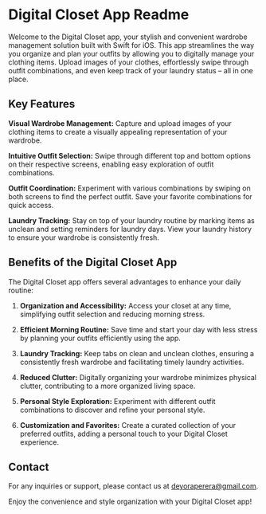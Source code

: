 # Digital Closet App Readme

Welcome to the Digital Closet app, your stylish and convenient wardrobe management solution built with Swift for iOS. This app streamlines the way you organize and plan your outfits by allowing you to digitally manage your clothing items. Upload images of your clothes, effortlessly swipe through outfit combinations, and even keep track of your laundry status – all in one place.

## Key Features

**Visual Wardrobe Management:** Capture and upload images of your clothing items to create a visually appealing representation of your wardrobe. 

**Intuitive Outfit Selection:** Swipe through different top and bottom options on their respective screens, enabling easy exploration of outfit combinations.

**Outfit Coordination:** Experiment with various combinations by swiping on both screens to find the perfect outfit. Save your favorite combinations for quick access.

**Laundry Tracking:** Stay on top of your laundry routine by marking items as unclean and setting reminders for laundry days. View your laundry history to ensure your wardrobe is consistently fresh.

## Benefits of the Digital Closet App

The Digital Closet app offers several advantages to enhance your daily routine:

1. **Organization and Accessibility:** Access your closet at any time, simplifying outfit selection and reducing morning stress.

2. **Efficient Morning Routine:** Save time and start your day with less stress by planning your outfits efficiently using the app.

3. **Laundry Tracking:** Keep tabs on clean and unclean clothes, ensuring a consistently fresh wardrobe and facilitating timely laundry activities.

4. **Reduced Clutter:** Digitally organizing your wardrobe minimizes physical clutter, contributing to a more organized living space.

5. **Personal Style Exploration:** Experiment with different outfit combinations to discover and refine your personal style.

6. **Customization and Favorites:** Create a curated collection of your preferred outfits, adding a personal touch to your Digital Closet experience.


## Contact

For any inquiries or support, please contact us at deyoraperera@gmail.com.

Enjoy the convenience and style organization with your Digital Closet app!
